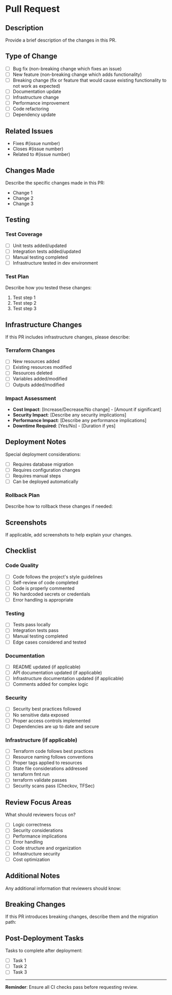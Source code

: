 # Pull Request

## Description

Provide a brief description of the changes in this PR.

## Type of Change

- [ ] Bug fix (non-breaking change which fixes an issue)
- [ ] New feature (non-breaking change which adds functionality)
- [ ] Breaking change (fix or feature that would cause existing functionality to not work as expected)
- [ ] Documentation update
- [ ] Infrastructure change
- [ ] Performance improvement
- [ ] Code refactoring
- [ ] Dependency update

## Related Issues

- Fixes #(issue number)
- Closes #(issue number)
- Related to #(issue number)

## Changes Made

Describe the specific changes made in this PR:

- Change 1
- Change 2
- Change 3

## Testing

### Test Coverage

- [ ] Unit tests added/updated
- [ ] Integration tests added/updated
- [ ] Manual testing completed
- [ ] Infrastructure tested in dev environment

### Test Plan

Describe how you tested these changes:

1. Test step 1
2. Test step 2
3. Test step 3

## Infrastructure Changes

If this PR includes infrastructure changes, please describe:

### Terraform Changes

- [ ] New resources added
- [ ] Existing resources modified
- [ ] Resources deleted
- [ ] Variables added/modified
- [ ] Outputs added/modified

### Impact Assessment

- **Cost Impact**: [Increase/Decrease/No change] - [Amount if significant]
- **Security Impact**: [Describe any security implications]
- **Performance Impact**: [Describe any performance implications]
- **Downtime Required**: [Yes/No] - [Duration if yes]

## Deployment Notes

Special deployment considerations:

- [ ] Requires database migration
- [ ] Requires configuration changes
- [ ] Requires manual steps
- [ ] Can be deployed automatically

### Rollback Plan

Describe how to rollback these changes if needed:

## Screenshots

If applicable, add screenshots to help explain your changes.

## Checklist

### Code Quality

- [ ] Code follows the project's style guidelines
- [ ] Self-review of code completed
- [ ] Code is properly commented
- [ ] No hardcoded secrets or credentials
- [ ] Error handling is appropriate

### Testing

- [ ] Tests pass locally
- [ ] Integration tests pass
- [ ] Manual testing completed
- [ ] Edge cases considered and tested

### Documentation

- [ ] README updated (if applicable)
- [ ] API documentation updated (if applicable)
- [ ] Infrastructure documentation updated (if applicable)
- [ ] Comments added for complex logic

### Security

- [ ] Security best practices followed
- [ ] No sensitive data exposed
- [ ] Proper access controls implemented
- [ ] Dependencies are up to date and secure

### Infrastructure (if applicable)

- [ ] Terraform code follows best practices
- [ ] Resource naming follows conventions
- [ ] Proper tags applied to resources
- [ ] State file considerations addressed
- [ ] terraform fmt run
- [ ] terraform validate passes
- [ ] Security scans pass (Checkov, TFSec)

## Review Focus Areas

What should reviewers focus on?

- [ ] Logic correctness
- [ ] Security considerations
- [ ] Performance implications
- [ ] Error handling
- [ ] Code structure and organization
- [ ] Infrastructure security
- [ ] Cost optimization

## Additional Notes

Any additional information that reviewers should know:

## Breaking Changes

If this PR introduces breaking changes, describe them and the migration path:

## Post-Deployment Tasks

Tasks to complete after deployment:

- [ ] Task 1
- [ ] Task 2
- [ ] Task 3

---

**Reminder**: Ensure all CI checks pass before requesting review. 
